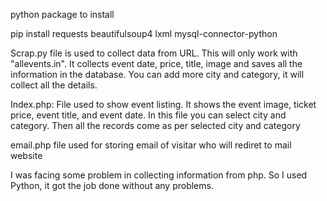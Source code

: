 python package to install

pip install requests beautifulsoup4 lxml mysql-connector-python

Scrap.py file is used to collect data from URL. This will only work with "allevents.in". It collects event date, price, title, image and saves all the information in the database. You can add more city and category, it will collect all the details.

Index.php: File used to show event listing. It shows the event image, ticket price, event title, and event date. In this file you can select city and category. Then all the records come as per selected city and category

email.php file used for storing email of visitar who will rediret to mail website 


I was facing some problem in collecting information from php. So I used Python, it got the job done without any problems.
